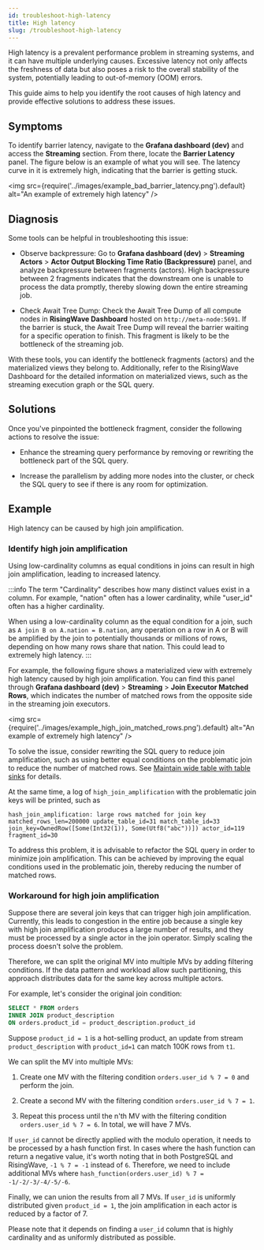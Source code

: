```yaml
---
id: troubleshoot-high-latency
title: High latency
slug: /troubleshoot-high-latency
---
```


High latency is a prevalent performance problem in streaming systems, and it can have multiple underlying causes. Excessive latency not only affects the freshness of data but also poses a risk to the overall stability of the system, potentially leading to out-of-memory (OOM) errors.

This guide aims to help you identify the root causes of high latency and provide effective solutions to address these issues.

## Symptoms

To identify barrier latency, navigate to the **Grafana dashboard (dev)** and access the **Streaming** section. From there, locate the **Barrier Latency** panel. The figure below is an example of what you will see. The latency curve in it is extremely high, indicating that the barrier is getting stuck.

<img
  src={require('../images/example_bad_barrier_latency.png').default}
  alt="An example of extremely high latency"
/>

## Diagnosis

Some tools can be helpful in troubleshooting this issue:

- Observe backpressure: Go to **Grafana dashboard (dev)** > **Streaming Actors** > **Actor Output Blocking Time Ratio (Backpressure)** panel, and analyze backpressure between fragments (actors). High backpressure between 2 fragments indicates that the downstream one is unable to process the data promptly, thereby slowing down the entire streaming job.

- Check Await Tree Dump: Check the Await Tree Dump of all compute nodes in **RisingWave Dashboard** hosted on `http://meta-node:5691`. If the barrier is stuck, the Await Tree Dump will reveal the barrier waiting for a specific operation to finish. This fragment is likely to be the bottleneck of the streaming job.

With these tools, you can identify the bottleneck fragments (actors) and the materialized views they belong to. Additionally, refer to the RisingWave Dashboard for the detailed information on materialized views, such as the streaming execution graph or the SQL query.

## Solutions

Once you've pinpointed the bottleneck fragment, consider the following actions to resolve the issue:

- Enhance the streaming query performance by removing or rewriting the bottleneck part of the SQL query.

- Increase the parallelism by adding more nodes into the cluster, or check the SQL query to see if there is any room for optimization.

## Example

High latency can be caused by high join amplification.

### Identify high join amplification

Using low-cardinality columns as equal conditions in joins can result in high join amplification, leading to increased latency.

:::info
The term "Cardinality" describes how many distinct values exist in a column. For example, "nation" often has a lower cardinality, while "user_id" often has a higher cardinality.

When using a low-cardinality column as the equal condition for a join, such as `A join B on A.nation = B.nation`, any operation on a row in A or B will be amplified by the join to potentially thousands or millions of rows, depending on how many rows share that nation. This could lead to extremely high latency.
:::

For example, the following figure shows a materialized view with extremely high latency caused by high join amplification. You can find this panel through **Grafana dashboard (dev)** > **Streaming** > **Join Executor Matched Rows**, which indicates the number of matched rows from the opposite side in the streaming join executors.

<img
  src={require('../images/example_high_join_matched_rows.png').default}
  alt="An example of extremely high latency"
/>

To solve the issue, consider rewriting the SQL query to reduce join amplification, such as using better equal conditions on the problematic join to reduce the number of matched rows. See [Maintain wide table with table sinks](/transform/multiple-table-sink.md) for details.

At the same time, a log of `high_join_amplification` with the problematic join keys will be printed, such as

```
hash_join_amplification: large rows matched for join key matched_rows_len=200000 update_table_id=31 match_table_id=33 join_key=OwnedRow([Some(Int32(1)), Some(Utf8("abc"))]) actor_id=119 fragment_id=30
```

To address this problem, it is advisable to refactor the SQL query in order to minimize join amplification. This can be achieved by improving the equal conditions used in the problematic join, thereby reducing the number of matched rows.

### Workaround for high join amplification

Suppose there are several join keys that can trigger high join amplification. Currently, this leads to congestion in the entire job because a single key with high join amplification produces a large number of results, and they must be processed by a single actor in the join operator. Simply scaling the process doesn't solve the problem.

Therefore, we can split the original MV into multiple MVs by adding filtering conditions. If the data pattern and workload allow such partitioning, this approach distributes data for the same key across multiple actors.

For example, let's consider the original join condition:

```sql
SELECT * FROM orders
INNER JOIN product_description
ON orders.product_id = product_description.product_id
```

Suppose `product_id = 1` is a hot-selling product, an update from stream `product_description` with `product_id=1` can match 100K rows from `t1`.

We can split the MV into multiple MVs:

1. Create one MV with the filtering condition `orders.user_id % 7 = 0` and perform the join.

2. Create a second MV with the filtering condition `orders.user_id % 7 = 1`.

3. Repeat this process until the n'th MV with the filtering condition `orders.user_id % 7 = 6`. In total, we will have 7 MVs.

If `user_id` cannot be directly applied with the modulo operation, it needs to be processed by a hash function first. In cases where the hash function can return a negative value, it's worth noting that in both PostgreSQL and RisingWave, `-1 % 7 = -1` instead of `6`. Therefore, we need to include additional MVs where `hash_function(orders.user_id) % 7 = -1/-2/-3/-4/-5/-6`.

Finally, we can union the results from all 7 MVs. If `user_id` is uniformly distributed given `product_id = 1`, the join amplification in each actor is reduced by a factor of 7.

Please note that it depends on finding a `user_id` column that is highly cardinality and as uniformly distributed as possible.

